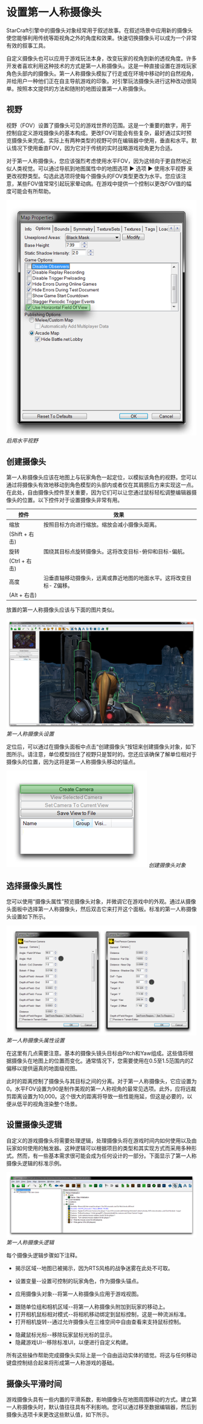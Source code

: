# 设置第一人称摄像头

StarCraft引擎中的摄像头对象经常用于叙述故事。在叙述场景中应用新的摄像头使您能够利用传统等距视角之外的角度和效果。快速切换摄像头可以成为一个非常有效的叙事工具。

自定义摄像头也可以应用于游戏玩法本身，改变玩家的视角到新的透视角度。许多开发者喜欢利用这种技术的方式是第一人称摄像头。这是一种直接设置在游戏玩家角色头部内的摄像头。第一人称摄像头模拟了行走或在环境中移动时的自然视角，并给用户一种他们正在自主导航游戏的印象。对引擎玩法摄像头进行这种改动很简单。按照本文提供的方法和随附的地图设置第一人称摄像头。

## 视野

视野（FOV）设置了摄像头可见的游戏世界的范围。这是一个重要的数字，用于控制自定义游戏摄像头的基本构成。更改FOV可能会有些复杂，最好通过实时预览摄像头来完成。实际上有两种类型的视野可供在编辑器中使用，垂直和水平。默认情况下使用垂直FOV，因为它对于传统的实时战略游戏视角更为合适。

对于第一人称摄像头，您应该强烈考虑使用水平FOV，因为这倾向于更自然地近似人类视觉。可以通过导航到地图属性中的地图选项 ▶︎ 选项 ▶︎ 使用水平视野 来更改视野类型。勾选此选项将使每个摄像头的FOV类型更改为水平。您应该注意，某些FOV值常常引起玩家晕动病。在游戏中提供一个控制以更改FOV值的幅度可能会有所帮助。

![启用水平视野](./resources/089_Set_Up_a_First_Person_Camera5.png)
*启用水平视野*

## 创建摄像头

第一人称摄像头应该在地图上与玩家角色一起定位，以模拟该角色的视野。您可以通过将摄像头有效地移动到角色模型的头部内或者仅在其肩膀后方来实现这一点。在此处，自由摄像头控件至关重要，因为它们可以让您通过鼠标轻松调整编辑器摄像头的位置。以下控件对于设置摄像头非常有用。

| 控件                  | 效果                                                                                                                   |
| --------------------- | ---------------------------------------------------------------------------------------------------------------------- |
| 缩放                  | 按照目标方向进行缩放。缩放会减小摄像头距离。                                                                         |
| (Shift + 右击)        |                                                                                                                        |
| 旋转                  | 围绕其目标点旋转摄像头。这将改变目标-俯仰和目标-偏航。                                                                  |
| (Ctrl + 右击)         |                                                                                                                        |
| 高度                  | 沿垂直轴移动摄像头，远离或靠近地图的地面水平。这将改变目标- Z偏移。                                               |
| (Alt + 右击)          |                                                                                                                        |

放置的第一人称摄像头应该与下面的图片类似。

[![第一人称摄像头设置](./resources/089_Set_Up_a_First_Person_Camera6.png)](./resources/089_Set_Up_a_First_Person_Camera6.png)
*第一人称摄像头设置*

定位后，可以通过在摄像头面板中点击“创建摄像头”按钮来创建摄像头对象，如下图所示。请注意，单位模型挡住了视野只是暂时的。您还应该确保了解单位相对于摄像头的位置，因为这将是第一人称摄像头移动的锚点。

![创建摄像头对象](./resources/089_Set_Up_a_First_Person_Camera7.png)
*创建摄像头对象*

## 选择摄像头属性

您可以使用“摄像头属性”预览摄像头对象，并微调它在游戏中的外观。通过从摄像头面板中选择第一人称摄像头，然后双击它来打开这个面板。标准的第一人称摄像头设置如下所示。

[![第一人称摄像头属性设置](./resources/089_Set_Up_a_First_Person_Camera8.png)](./resources/089_Set_Up_a_First_Person_Camera8.png)
*第一人称摄像头属性设置*

在这里有几点需要注意。基本的摄像头镜头目标由Pitch和Yaw组成。这些值将根据摄像头在地图上的位置而变化。通常情况下，您需要使用在0.5至1.5范围内的Z偏移以提供逼真的地面级视图。

此时的距离控制了摄像头与其目标之间的分离。对于第一人称摄像头，它应设置为0。水平FOV设置为90是制作美观的第一人称视角的最常见选项。此外，应将远裁剪距离设置为10,000。这个很大的距离将导致一些性能拖延，但这是必要的，以便从低平的视角渲染整个场景。

## 设置摄像头逻辑

自定义的游戏摄像头将需要处理逻辑，处理摄像头将在游戏时间内如何使用以及由玩家如何使用的触发器。这种逻辑可以根据项目的类型和其实现方式而采用多种形式。然而，有一些基本需求很可能会成为任何设计的一部分。下面显示了第一人称摄像头逻辑的标准示例。

[![第一人称摄像头逻辑](./resources/089_Set_Up_a_First_Person_Camera9.png)](./resources/089_Set_Up_a_First_Person_Camera9.png)
*第一人称摄像头逻辑*

每个摄像头逻辑步骤如下注释。

- 揭示区域--地图已被揭示，因为RTS风格的战争迷雾在此处不可取。

<!-- -->

- 设置变量--设置可控制的玩家角色，作为摄像头锚点。

<!-- -->

- 应用摄像头对象--将第一人称摄像头应用于游戏视图。

<!-- -->

- 跟随单位组和相机区域--将第一人称摄像头附加到玩家的移动上。
- 打开相机鼠标相对模式--将相机移动绑定到鼠标控制，这是一种流派标准。
- 打开相机旋转--通过允许摄像头在三维空间中自由查看来支持鼠标控制。

<!-- -->

- 隐藏鼠标光标--移除玩家鼠标光标的显示。
- 隐藏游戏UI--移除标准UI，以便进行自定义构建。

所有这些操作帮助完成摄像头实际上是一个自由运动实体的错觉。将这与任何移动键盘控制结合起来将形成第一人称游戏的基础。

## 摄像头平滑时间

游戏摄像头具有一些内置的平滑系数，影响摄像头在地图周围移动的方式。建立第一人称摄像头时，默认值往往具有不利影响。您可以通过移至数据编辑器，然后到摄像头选项卡来更改这些默认值，如下所示。